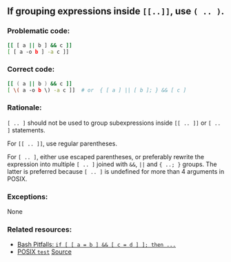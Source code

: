 ## If grouping expressions inside `[[..]]`, use `( .. )`.

### Problematic code:

```sh
[[ [ a || b ] && c ]]
[ [ a -o b ] -a c ]]
```

### Correct code:

```sh
[[ ( a || b ) && c ]]
[ \( a -o b \) -a c ]]  # or  { [ a ] || [ b ]; } && [ c ]
```
### Rationale:

`[ .. ]` should not be used to group subexpressions inside `[[ .. ]]` or `[ .. ]` statements.

For `[[ .. ]]`, use regular parentheses.

For `[ .. ]`, either use escaped parentheses, or preferably rewrite the expression into multiple `[ .. ]` joined with `&&`, `||` and `{ ..; }` groups. The latter is preferred because `[ .. ]` is undefined for more than 4 arguments in POSIX.

### Exceptions:

None

### Related resources:

* [Bash Pitfalls: `if [ [ a = b ] && [ c = d ] ]; then ...`](https://mywiki.wooledge.org/BashPitfalls#pf11)
* [POSIX `test`](http://pubs.opengroup.org/onlinepubs/9699919799/utilities/test.html)
[Source](https://github.com/koalaman/shellcheck/wiki/SC1026)

